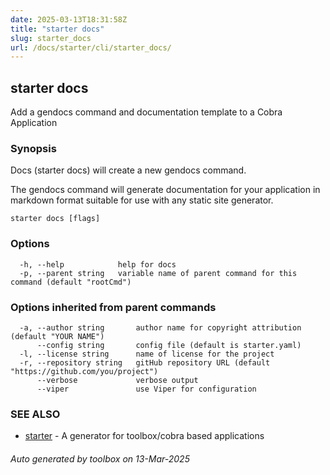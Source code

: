```yaml
---
date: 2025-03-13T18:31:58Z
title: "starter docs"
slug: starter_docs
url: /docs/starter/cli/starter_docs/
---
```

## starter docs

Add a gendocs command and documentation template to a Cobra Application

### Synopsis

Docs (starter docs) will create a new gendocs command.
		
The gendocs command will generate documentation for your application
in markdown format suitable for use with any static site generator.

```
starter docs [flags]
```

### Options

```
  -h, --help            help for docs
  -p, --parent string   variable name of parent command for this command (default "rootCmd")
```

### Options inherited from parent commands

```
  -a, --author string       author name for copyright attribution (default "YOUR NAME")
      --config string       config file (default is starter.yaml)
  -l, --license string      name of license for the project
  -r, --repository string   gitHub repository URL (default "https://github.com/you/project")
      --verbose             verbose output
      --viper               use Viper for configuration
```

### SEE ALSO

* [starter](/toolbox/docs/starter/cli/starter/)	 - A generator for toolbox/cobra based applications

###### Auto generated by toolbox on 13-Mar-2025
